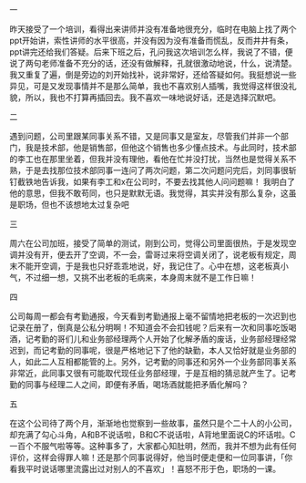 一

昨天接受了一个培训，看得出来讲师并没有准备地很充分，临时在电脑上找了两个ppt开始讲，索性讲师的水平很高，并没有因为没有准备而慌乱，反而井井有条，ppt讲完还给我们答疑。后来下班之后，孔问我这次培训怎么样，我说了不错，便说了两句老师准备不充分的话，还没有做解释，孔就很激动地说，什么，说清楚。我又重复了遍，倒是旁边的刘开始找补，说非常好，还给答疑如何。我挺想说一些异见，可是又发现事情并不是那么简单，我也不喜欢别人插嘴，我觉得这样很没礼貌，所以，我也不打算再插回去。我不喜欢一味地说好话，还是选择沉默吧。

二

遇到问题，公司里跟某同事关系不错，又是同事又是室友，尽管我们并非一个部门，我是技术部，他是销售部，但他这个销售也多少懂点技术。与此同时，技术部的李工也在那里坐着，但我并没有理他，看他在忙并没打扰，当然也是觉得关系不熟，于是去找那位技术部同事一连问了两次问题，第二次问题问完后，刘同事很斩钉截铁地告诉我，如果有李工和x在公司时，不要去找其他人问问题嘛！ 我明白了他的意思，但我不敢苟同，也只是默默无语。我觉得，其实并没有那么复杂，这虽是职场，但也不该想地太过复杂吧


三

周六在公司加班，接受了简单的测试，刚到公司，觉得公司里面很热，于是发现空调并没有开，便去开了空调，不一会，雷哥过来将空调关闭了，说老板有规定，周末不能开空调，于是我也只好乖乖地说，好，我记住了。心中在想，这老板真小气，不过细一想，又挑不出老板的毛病来，本身周末就不是工作日嘛！

四

公司每周一都会有考勤通报，今天看到考勤通报上毫不留情地把老板的一次迟到也记录在册了，倒真是公私分明啊！不知道会不会扣钱呢？后来有一次和同事吃饭喝酒，记考勤的哥们儿和业务部经理两个人开始了化解矛盾的废话，业务部经理经常迟到，而记考勤的同事呢，很是严格地记下了他的缺勤，本人又恰好就是业务部的人，如此二人互相都能管的上。另外，记考勤的同事还和另外一个业务部同事关系非常近，此同事又很有可能取代现任业务部经理，于是互相的猜忌就产生了。记考勤的同事与经理二人之间，即便有矛盾，喝场酒就能把矛盾化解吗？

五

在这个公司待了两个月，渐渐地也觉察到一些故事，虽然只是个二十人的小公司，却充满了勾心斗角，A和B不说话啦，B和C不说话啦，A背地里面说C的坏话啦。C一百个不服气啦等等。这种事多了，大家都心知肚明，然而，我并不想为此有任何评价，这样会得罪人嘛！还是那个同事说得好，他当时便走便和一位同事讲，「你看我平时说话哪里流露出过对别人的不喜欢」！喜怒不形于色，职场的一课。
